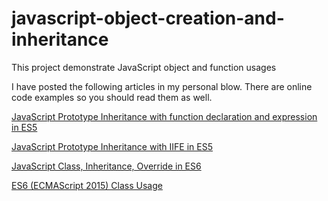 # javascript-object-creation-and-inheritance
This project demonstrate JavaScript object and function usages

I have posted the following articles in my personal blow. There are online code examples so you should read them as well.

[JavaScript Prototype Inheritance with function declaration and expression in ES5](https://kenanhancer.com/2018/01/22/javascript-prototype-inheritance-with-function-declaration-and-expression-in-es5/)

[JavaScript Prototype Inheritance with IIFE in ES5](https://kenanhancer.com/2018/01/23/javascript-prototype-inheritance-with-iife-in-es5/)

[JavaScript Class, Inheritance, Override in ES6](https://kenanhancer.com/2018/01/22/javascript-class-inheritance-override-in-es6/)

[ES6 (ECMAScript 2015) Class Usage](https://kenanhancer.com/2020/04/11/es6-ecmascript-2015-class-usage/)
